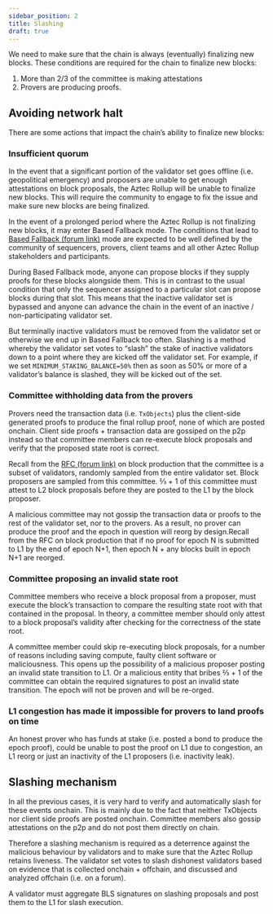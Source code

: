 ```yaml
---
sidebar_position: 2
title: Slashing
draft: true
---
```


We need to make sure that the chain is always (eventually) finalizing new blocks. 
These conditions are required for the chain to finalize new blocks:

1. More than 2/3 of the committee is making attestations 
2. Provers are producing proofs.

## Avoiding network halt

There are some actions that impact the chainʼs ability to finalize new blocks:

### Insufficient quorum

In the event that a significant portion of the validator set goes offline (i.e. geopolitical emergency) and proposers are unable to get enough attestations on block proposals, the Aztec Rollup will be unable to finalize new blocks. This will require the community to engage to fix the issue and make sure new blocks are being finalized.

In the event of a prolonged period where the Aztec Rollup is not finalizing new blocks, it may enter Based Fallback mode. The conditions that lead to [Based Fallback (forum link)](https://forum.aztec.network/t/request-for-comments-aztecs-block-production-system/6155) mode are expected to be well defined by the community of sequencers, provers, client teams and all other Aztec Rollup  stakeholders and participants.

During Based Fallback mode, anyone can propose blocks if they supply proofs for these blocks alongside them. This is in contrast to the usual condition that only the sequencer assigned to a particular slot can propose blocks during that slot. This means that the inactive validator set is bypassed and anyone can advance the chain in the event of an inactive / non-participating validator set. 

But terminally inactive validators must be removed from the validator set or otherwise we end up in Based Fallback too often. Slashing is a method whereby the validator set votes to “slash” the stake of inactive validators down to a point where they are kicked off the validator set. For example, if we set `MINIMUM_STAKING_BALANCE=50%` then as soon as 50% or more of a validator’s balance is slashed, they will be kicked out of the set. 

### Committee withholding data from the provers

Provers need the transaction data (i.e. `TxObjects`) plus the client-side generated proofs to produce the final rollup proof, none of which are posted onchain. Client side proofs + transaction data are gossiped on the p2p instead so that committee members can re-execute block proposals and verify that the proposed state root is correct.

Recall from the [RFC (forum link)](https://forum.aztec.network/t/request-for-comments-aztecs-block-production-system/6155) on block production that the committee is a subset of validators, randomly sampled from the entire validator set. Block proposers are sampled from this committee. ⅔ + 1 of this committee  must attest to L2 block proposals before they are posted to the L1 by the block proposer.

A malicious committee may not gossip the transaction data or proofs to the rest of the validator set, nor to the provers. As a result, no prover can produce the proof and the epoch in question will reorg by design.Recall from the RFC on block production that if no proof for epoch N is submitted to L1 by the end of epoch N+1, then epoch N + any blocks built in epoch N+1 are reorged. 

### Committee proposing an invalid state root

Committee members who receive a block proposal from a proposer, must execute the block’s transaction to compare the resulting state root with that contained in the proposal. In theory, a committee member should only attest to a block proposal’s validity  after checking for the correctness of the state root. 

A committee member could skip re-executing block proposals, for a number of reasons including saving compute, faulty client software or maliciousness. This opens up the possibility of a malicious proposer posting an invalid state transition to L1. Or a malicious entity that bribes ⅔ + 1 of the committee can obtain the required signatures to post an invalid state transition.
The epoch will not be proven and will be re-orged.

### L1 congestion has made it impossible for provers to land proofs on time

An honest prover who has funds at stake (i.e. posted a bond to produce the epoch proof), could be unable to post the proof on L1 due to congestion, an L1 reorg or just an inactivity of the L1 proposers (i.e. inactivity leak).

## Slashing mechanism

In all the previous cases, it is very hard to verify and automatically slash for these events onchain. This is mainly due to the fact that neither TxObjects nor client side proofs are posted onchain. Committee members also gossip attestations on the p2p and do not post them directly on chain.

Therefore a slashing mechanism is required as a deterrence against the malicious behaviour by validators and to make sure that the Aztec Rollup retains liveness. The validator set votes to slash dishonest validators based on evidence that is collected onchain + offchain, and discussed and analyzed offchain (i.e. on a forum).

A validator must aggregate BLS signatures on slashing proposals and post them to the L1 for slash execution.
